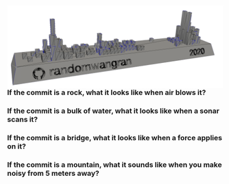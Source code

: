 <img src="banner.png" align="right">

### If the commit is a rock, what it looks like when air blows it?
### If the commit is a bulk of water, what it looks like when a sonar scans it?
### If the commit is a bridge, what it looks like when a force applies on it?
### If the commit is a mountain, what it sounds like when you make noisy from 5 meters away?
